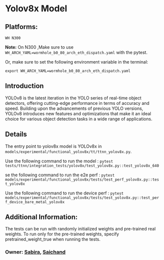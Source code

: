 # Yolov8x Model

## Platforms:
    WH N300
**Note:** On N300 ,Make sure to use `WH_ARCH_YAML=wormhole_b0_80_arch_eth_dispatch.yaml` with the pytest.

Or, make sure to set the following environment variable in the terminal:
```
export WH_ARCH_YAML=wormhole_b0_80_arch_eth_dispatch.yaml
```

## Introduction
YOLOv8 is the latest iteration in the YOLO series of real-time object detectors, offering cutting-edge performance in terms of accuracy and speed. Building upon the advancements of previous YOLO versions, YOLOv8 introduces new features and optimizations that make it an ideal choice for various object detection tasks in a wide range of applications.

## Details
The entry point to yolov8x model is YOLOv8x in `models/experimental/functional_yolov8x/tt/ttnn_yolov8x.py`.

Use the following command to run the model :
`pytest tests/ttnn/integration_tests/yolov8x/test_yolov8x.py::test_yolov8x_640`

se the following command to run the e2e perf :
`pytest models/experimental/functional_yolov8x/tests/test_perf_yolov8x.py::test_yolov8x`

Use the following command to run the device perf :
`pytest models/experimental/functional_yolov8x/tests/test_yolov8x.py::test_perf_device_bare_metal_yolov8x`

## Additional Information:
The tests can be run with  randomly initialized weights and pre-trained real weights.  To run only for the pre-trained weights, specify pretrained_weight_true when running the tests.

### Owner: [Sabira](https://github.com/sabira-mcw), [Saichand](https://github.com/tenstorrent/tt-metal/pulls/saichandax)
